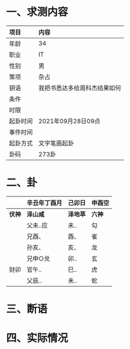 # 一、求测内容
|项目|内容|
|:-|:-|
|年龄|34|
|职业|IT|
|性别|男|
|策项|杂占|
|钥语|我把书悉达多给周科杰结果如何|
|条件||
|时限||
|起卦时间|2021年09月28日09点|
|事件时间||
|起卦方式|文字笔画起卦|
|卦码|273卦|

# 二、卦
||辛丑年丁酉月|己卯日|申酉空|
|:-|:-|:-|:-|
|**伏神**|**泽山咸**|**泽地萃**|**六神**|
||父未..应|未..|勾|
||兄酉、|酉、|雀|
||孙亥、|亥、|龙|
||兄申○兑|卯..|玄|
|财卯|官午..|巳..|虎|
||父辰..|未..|蛇|


# 三、断语

# 四、实际情况
